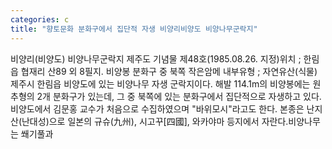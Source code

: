 ```yaml
---
categories: c
title: "향토문화 분화구에서 집단적 자생 비양리비양도 비양나무군락지"
---
```

비양리(비양도) 비양나무군락지 제주도 기념물 제48호(1985.08.26. 지정)위치 ; 한림읍 협재리 산89 외 8필지. 비양봉 분화구 중 북쪽 작은암메 내부유형 ; 자연유산(식물) 제주시 한림읍 비양도에 있는 비양나무 자생 군락지이다. 해발 114.1m의 비양봉에는 원추형의 2개 분화구가 있는데, 그 중 북쪽에 있는 분화구에서 집단적으로 자생하고 있다.비양도에서 김문홍 교수가 처음으로 수집하였으며 "바위모시"라고도 한다. 본종은 난지산(난대성)으로 일본의 규슈(九州), 시고꾸[四國], 와카야마 등지에서 자란다.비양나무는 쐐기풀과
